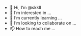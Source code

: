 - 👋 Hi, I’m @skkll
- 👀 I’m interested in ...
- 🌱 I’m currently learning ...
- 💞️ I’m looking to collaborate on ...
- 📫 How to reach me ...

<!---
skkll/skkll is a ✨ special ✨ repository because its `README.md` (this file) appears on your GitHub profile.
You can click the Preview link to take a look at your changes.
--->
